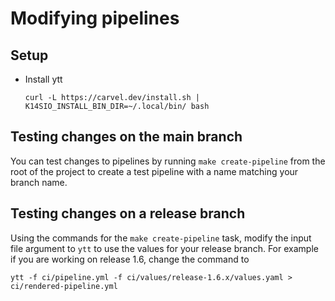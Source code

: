 # Modifying pipelines

## Setup

- Install ytt
  ```
  curl -L https://carvel.dev/install.sh | K14SIO_INSTALL_BIN_DIR=~/.local/bin/ bash
  ```

## Testing changes on the main branch

You can test changes to pipelines by running `make create-pipeline` from the root of the project to create a test
pipeline with a name matching your branch name.

## Testing changes on a release branch

Using the commands for the `make create-pipeline` task, modify the input file argument to `ytt` to use the values for
your release branch. For example if you are working on release 1.6, change the command to

```
ytt -f ci/pipeline.yml -f ci/values/release-1.6.x/values.yaml > ci/rendered-pipeline.yml
```
